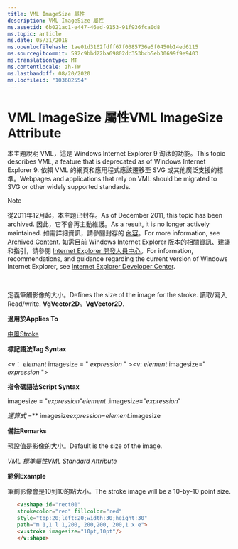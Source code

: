 ```yaml
---
title: VML ImageSize 屬性
description: VML ImageSize 屬性
ms.assetid: 6b021ac1-e447-46ad-9153-91f936fca0d8
ms.topic: article
ms.date: 05/31/2018
ms.openlocfilehash: 1ae01d3162fdff67f0385736e5f0450b14ed6115
ms.sourcegitcommit: 592c9bbd22ba69802dc353bcb5eb30699f9e9403
ms.translationtype: MT
ms.contentlocale: zh-TW
ms.lasthandoff: 08/20/2020
ms.locfileid: "103682554"
---
```

# <a name="vml-imagesize-attribute"></a><span data-ttu-id="c065d-103">VML ImageSize 屬性</span><span class="sxs-lookup"><span data-stu-id="c065d-103">VML ImageSize Attribute</span></span>

<span data-ttu-id="c065d-104">本主題說明 VML，這是 Windows Internet Explorer 9 淘汰的功能。</span><span class="sxs-lookup"><span data-stu-id="c065d-104">This topic describes VML, a feature that is deprecated as of Windows Internet Explorer 9.</span></span> <span data-ttu-id="c065d-105">依賴 VML 的網頁和應用程式應該遷移至 SVG 或其他廣泛支援的標準。</span><span class="sxs-lookup"><span data-stu-id="c065d-105">Webpages and applications that rely on VML should be migrated to SVG or other widely supported standards.</span></span>

> [!Note]  
> <span data-ttu-id="c065d-106">從2011年12月起，本主題已封存。</span><span class="sxs-lookup"><span data-stu-id="c065d-106">As of December 2011, this topic has been archived.</span></span> <span data-ttu-id="c065d-107">因此，它不會再主動維護。</span><span class="sxs-lookup"><span data-stu-id="c065d-107">As a result, it is no longer actively maintained.</span></span> <span data-ttu-id="c065d-108">如需詳細資訊，請參閱封存的 [內容](/previous-versions/windows/internet-explorer/ie-developer/)。</span><span class="sxs-lookup"><span data-stu-id="c065d-108">For more information, see [Archived Content](/previous-versions/windows/internet-explorer/ie-developer/).</span></span> <span data-ttu-id="c065d-109">如需目前 Windows Internet Explorer 版本的相關資訊、建議和指引，請參閱 [Internet Explorer 開發人員中心](https://msdn.microsoft.com/ie/)。</span><span class="sxs-lookup"><span data-stu-id="c065d-109">For information, recommendations, and guidance regarding the current version of Windows Internet Explorer, see [Internet Explorer Developer Center](https://msdn.microsoft.com/ie/).</span></span>

 

<span data-ttu-id="c065d-110">定義筆觸影像的大小。</span><span class="sxs-lookup"><span data-stu-id="c065d-110">Defines the size of the image for the stroke.</span></span> <span data-ttu-id="c065d-111">讀取/寫入</span><span class="sxs-lookup"><span data-stu-id="c065d-111">Read/write.</span></span> <span data-ttu-id="c065d-112">**VgVector2D**。</span><span class="sxs-lookup"><span data-stu-id="c065d-112">**VgVector2D**.</span></span>

<span data-ttu-id="c065d-113">**適用於**</span><span class="sxs-lookup"><span data-stu-id="c065d-113">**Applies To**</span></span>

[<span data-ttu-id="c065d-114">中風</span><span class="sxs-lookup"><span data-stu-id="c065d-114">Stroke</span></span>](msdn-online-vml-stroke-element.md)

<span data-ttu-id="c065d-115">**標記語法**</span><span class="sxs-lookup"><span data-stu-id="c065d-115">**Tag Syntax**</span></span>

<span data-ttu-id="c065d-116"><v： *element* imagesize = " *expression* " ></span><span class="sxs-lookup"><span data-stu-id="c065d-116"><v: *element* imagesize=" *expression* "></span></span>

<span data-ttu-id="c065d-117">**指令碼語法**</span><span class="sxs-lookup"><span data-stu-id="c065d-117">**Script Syntax**</span></span>

<span data-ttu-id="c065d-118"> imagesize = "*expression*"</span><span class="sxs-lookup"><span data-stu-id="c065d-118">*element* .imagesize="*expression*"</span></span>

<span data-ttu-id="c065d-119">*運算式* =\*\* imagesize</span><span class="sxs-lookup"><span data-stu-id="c065d-119">*expression*=*element*.imagesize</span></span>

<span data-ttu-id="c065d-120">**備註**</span><span class="sxs-lookup"><span data-stu-id="c065d-120">**Remarks**</span></span>

<span data-ttu-id="c065d-121">預設值是影像的大小。</span><span class="sxs-lookup"><span data-stu-id="c065d-121">Default is the size of the image.</span></span>

<span data-ttu-id="c065d-122">*VML 標準屬性*</span><span class="sxs-lookup"><span data-stu-id="c065d-122">*VML Standard Attribute*</span></span>

<span data-ttu-id="c065d-123">**範例**</span><span class="sxs-lookup"><span data-stu-id="c065d-123">**Example**</span></span>

<span data-ttu-id="c065d-124">筆劃影像會是10到10的點大小。</span><span class="sxs-lookup"><span data-stu-id="c065d-124">The stroke image will be a 10-by-10 point size.</span></span>


```HTML
   <v:shape id="rect01"
   strokecolor="red" fillcolor="red"
   style="top:20;left:20;width:30;height:30"
   path="m 1,1 l 1,200, 200,200, 200,1 x e">
   <v:stroke imagesize="10pt,10pt"/>
   </v:shape>
```



 

 